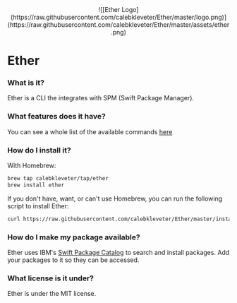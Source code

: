 <center>![[Ether Logo](https://raw.githubusercontent.com/calebkleveter/Ether/master/logo.png)](https://raw.githubusercontent.com/calebkleveter/Ether/master/assets/ether.png)</center>

# Ether

### What is it?

Ether is a CLI the integrates with SPM (Swift Package Manager).

### What features does it have?

You can see a whole list of the available commands [here](https://github.com/calebkleveter/Ether/wiki/Features)

### How do I install it?

With Homebrew:

```bash
brew tap calebkleveter/tap/ether
brew install ether
```

If you don't have, want, or can't use Homebrew, you can run the following script to install Ether:

```bash
curl https://raw.githubusercontent.com/calebkleveter/Ether/master/install.sh | bash
```

### How do I make my package available?

Ether uses IBM's [Swift Package Catalog](https://packagecatalog.com/) to search and install packages. Add your packages to it so they can be accessed.

### What license is it under?

Ether is under the MIT license.
